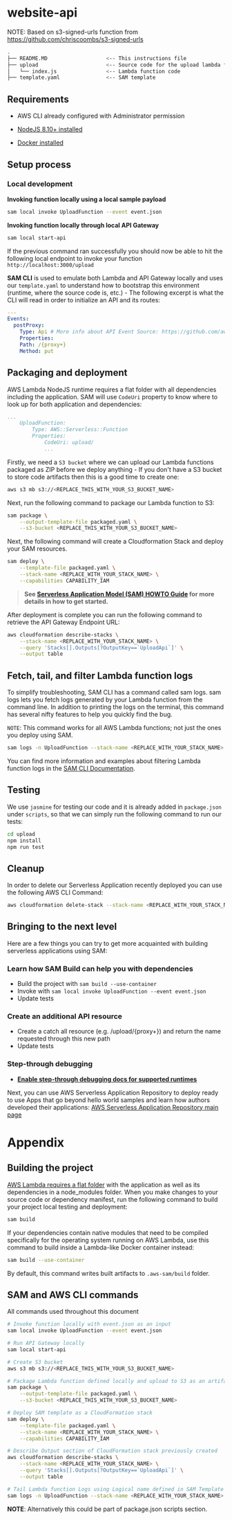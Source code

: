 # website-api

NOTE: Based on s3-signed-urls function from https://github.com/chriscoombs/s3-signed-urls

```bash
.
├── README.MD                   <-- This instructions file
├── upload                      <-- Source code for the upload lambda function
│   └── index.js                <-- Lambda function code
├── template.yaml               <-- SAM template
```

## Requirements

- AWS CLI already configured with Administrator permission
- [NodeJS 8.10+ installed](https://nodejs.org/en/download/releases/)

- [Docker installed](https://www.docker.com/community-edition)

## Setup process

### Local development

**Invoking function locally using a local sample payload**

```bash
sam local invoke UploadFunction --event event.json
```

**Invoking function locally through local API Gateway**

```bash
sam local start-api
```

If the previous command ran successfully you should now be able to hit the following local endpoint to invoke your function `http://localhost:3000/upload`

**SAM CLI** is used to emulate both Lambda and API Gateway locally and uses our `template.yaml` to understand how to bootstrap this environment (runtime, where the source code is, etc.) - The following excerpt is what the CLI will read in order to initialize an API and its routes:

```yaml
---
Events:
  postProxy:
    Type: Api # More info about API Event Source: https://github.com/awslabs/serverless-application-model/blob/master/versions/2016-10-31.md#api
    Properties:
    Path: /{proxy+}
    Method: put
```

## Packaging and deployment

AWS Lambda NodeJS runtime requires a flat folder with all dependencies including the application. SAM will use `CodeUri` property to know where to look up for both application and dependencies:

```yaml
...
    UploadFunction:
        Type: AWS::Serverless::Function
        Properties:
            CodeUri: upload/
            ...
```

Firstly, we need a `S3 bucket` where we can upload our Lambda functions packaged as ZIP before we deploy anything - If you don't have a S3 bucket to store code artifacts then this is a good time to create one:

```bash
aws s3 mb s3://<REPLACE_THIS_WITH_YOUR_S3_BUCKET_NAME>
```

Next, run the following command to package our Lambda function to S3:

```bash
sam package \
    --output-template-file packaged.yaml \
    --s3-bucket <REPLACE_THIS_WITH_YOUR_S3_BUCKET_NAME>
```

Next, the following command will create a Cloudformation Stack and deploy your SAM resources.

```bash
sam deploy \
    --template-file packaged.yaml \
    --stack-name <REPLACE_WITH_YOUR_STACK_NAME> \
    --capabilities CAPABILITY_IAM
```

> **See [Serverless Application Model (SAM) HOWTO Guide](https://docs.aws.amazon.com/serverless-application-model/latest/developerguide/serverless-quick-start.html) for more details in how to get started.**

After deployment is complete you can run the following command to retrieve the API Gateway Endpoint URL:

```bash
aws cloudformation describe-stacks \
    --stack-name <REPLACE_WITH_YOUR_STACK_NAME> \
    --query 'Stacks[].Outputs[?OutputKey==`UploadApi`]' \
    --output table
```

## Fetch, tail, and filter Lambda function logs

To simplify troubleshooting, SAM CLI has a command called sam logs. sam logs lets you fetch logs generated by your Lambda function from the command line. In addition to printing the logs on the terminal, this command has several nifty features to help you quickly find the bug.

`NOTE`: This command works for all AWS Lambda functions; not just the ones you deploy using SAM.

```bash
sam logs -n UploadFunction --stack-name <REPLACE_WITH_YOUR_STACK_NAME> --tail
```

You can find more information and examples about filtering Lambda function logs in the [SAM CLI Documentation](https://docs.aws.amazon.com/serverless-application-model/latest/developerguide/serverless-sam-cli-logging.html).

## Testing

We use `jasmine` for testing our code and it is already added in `package.json` under `scripts`, so that we can simply run the following command to run our tests:

```bash
cd upload
npm install
npm run test
```

## Cleanup

In order to delete our Serverless Application recently deployed you can use the following AWS CLI Command:

```bash
aws cloudformation delete-stack --stack-name <REPLACE_WITH_YOUR_STACK_NAME>
```

## Bringing to the next level

Here are a few things you can try to get more acquainted with building serverless applications using SAM:

### Learn how SAM Build can help you with dependencies

- Build the project with `sam build --use-container`
- Invoke with `sam local invoke UploadFunction --event event.json`
- Update tests

### Create an additional API resource

- Create a catch all resource (e.g. /upload/{proxy+}) and return the name requested through this new path
- Update tests

### Step-through debugging

- **[Enable step-through debugging docs for supported runtimes](<(https://docs.aws.amazon.com/serverless-application-model/latest/developerguide/serverless-sam-cli-using-debugging.html)>)**

Next, you can use AWS Serverless Application Repository to deploy ready to use Apps that go beyond hello world samples and learn how authors developed their applications: [AWS Serverless Application Repository main page](https://aws.amazon.com/serverless/serverlessrepo/)

# Appendix

## Building the project

[AWS Lambda requires a flat folder](https://docs.aws.amazon.com/lambda/latest/dg/nodejs-create-deployment-pkg.html) with the application as well as its dependencies in a node_modules folder. When you make changes to your source code or dependency manifest,
run the following command to build your project local testing and deployment:

```bash
sam build
```

If your dependencies contain native modules that need to be compiled specifically for the operating system running on AWS Lambda, use this command to build inside a Lambda-like Docker container instead:

```bash
sam build --use-container
```

By default, this command writes built artifacts to `.aws-sam/build` folder.

## SAM and AWS CLI commands

All commands used throughout this document

```bash
# Invoke function locally with event.json as an input
sam local invoke UploadFunction --event event.json

# Run API Gateway locally
sam local start-api

# Create S3 bucket
aws s3 mb s3://<REPLACE_THIS_WITH_YOUR_S3_BUCKET_NAME>

# Package Lambda function defined locally and upload to S3 as an artifact
sam package \
    --output-template-file packaged.yaml \
    --s3-bucket <REPLACE_THIS_WITH_YOUR_S3_BUCKET_NAME>

# Deploy SAM template as a CloudFormation stack
sam deploy \
    --template-file packaged.yaml \
    --stack-name <REPLACE_WITH_YOUR_STACK_NAME> \
    --capabilities CAPABILITY_IAM

# Describe Output section of CloudFormation stack previously created
aws cloudformation describe-stacks \
    --stack-name <REPLACE_WITH_YOUR_STACK_NAME> \
    --query 'Stacks[].Outputs[?OutputKey==`UploadApi`]' \
    --output table

# Tail Lambda function Logs using Logical name defined in SAM Template
sam logs -n UploadFunction --stack-name <REPLACE_WITH_YOUR_STACK_NAME> --tail
```

**NOTE**: Alternatively this could be part of package.json scripts section.

